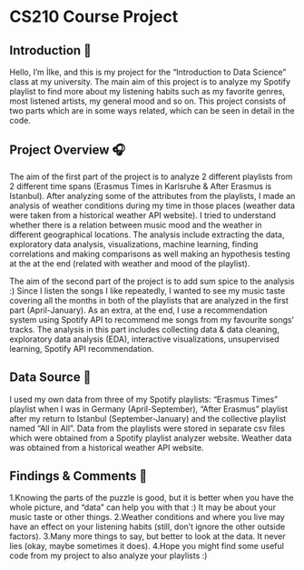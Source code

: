 # CS210 Course Project

## Introduction 📜

Hello, I’m İlke, and this is my project for the “Introduction to Data Science” class at my university. The main aim of this project is to analyze my Spotify playlist to find more about my listening habits such as my favorite genres, most listened artists, my general mood and so on. This project consists of two parts which are in some ways related, which can be seen in detail in the code. 

## Project Overview 🎧
The aim of the first part of the project is to analyze 2 different playlists from 2 different time spans (Erasmus Times in Karlsruhe & After Erasmus is Istanbul). After analyzing some of the attributes from the playlists, I made an analysis of weather conditions during my time in those places (weather data were taken from a historical weather API website). I tried to understand whether there is a relation between music mood and the weather in different geographical locations. The analysis include extracting the data, exploratory data analysis, visualizations, machine learning, finding correlations and making comparisons as well making an hypothesis testing at the at the end (related with weather and mood of the playlist).

The aim of the second part of the project is to add sum spice to the analysis :) Since I listen the songs I like repeatedly, I wanted to see my music taste covering all the months in both of the playlists that are analyzed in the first part (April-January). As an extra, at the end, I use a recommendation system using Spotify API to recommend me songs from my favourite songs' tracks. The analysis in this part includes collecting data & data cleaning, exploratory data analysis (EDA), interactive visualizations, unsupervised learning, Spotify API recommendation.

## Data Source 🔑
I used my own data from three of my Spotify playlists: “Erasmus Times” playlist when I was in Germany (April-September), “After Erasmus” playlist after my return to Istanbul (September-January) and the collective playlist named “All in All”. Data from the playlists were stored in separate csv files which were obtained from a Spotify playlist analyzer website. Weather data was obtained from a historical weather API website.

## Findings & Comments 🔎
1.Knowing the parts of the puzzle is good, but it is better when you have the whole picture, and “data” can help you with that :) It may be about your music taste or other things.
2.Weather conditions and where you live may have an effect on your listening habits (still, don’t ignore the other outside factors).
3.Many more things to say, but better to look at the data. It never lies (okay, maybe sometimes it does).
4.Hope you might find some useful code from my project to also analyze your playlists :)
